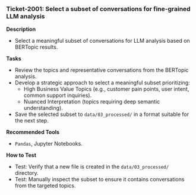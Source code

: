 ### Ticket-2001: Select a subset of conversations for fine-grained LLM analysis

**Description**
- Select a meaningful subset of conversations for LLM analysis based on BERTopic results.

**Tasks**
- Review the topics and representative conversations from the BERTopic analysis.
- Develop a strategic approach to select a meaningful subset prioritizing:
  - High Business Value Topics (e.g., customer pain points, user intent, common support inquiries).
  - Nuanced Interpretation (topics requiring deep semantic understanding).
- Save the selected subset to `data/03_processed/` in a format suitable for the next step.

**Recommended Tools**
- `Pandas`, Jupyter Notebooks.

**How to Test**
- Test: Verify that a new file is created in the `data/03_processed/` directory.
- Test: Manually inspect the subset to ensure it contains conversations from the targeted topics. 